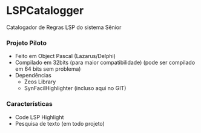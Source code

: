 # LSPCatalogger
Catalogador de Regras LSP do sistema Sênior

### Projeto Piloto
  - Feito em Object Pascal (Lazarus/Delphi)
  - Compilado em 32bits (para maior compatibilidade) (pode ser compilado em 64 bits sem problema)
   - Dependências
     - Zeos Library
     - SynFacilHighlighter (incluso aqui no GIT)
    
### Características
 - Code LSP Highlight
 - Pesquisa de texto (em todo projeto)
 
 
    
